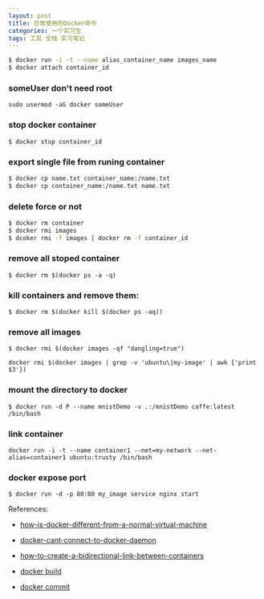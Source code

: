 ```yaml
---
layout: post
title: 日常使用的Docker命令
categories: 一个实习生
tags: 工具 全栈 实习笔记
---
```



```bash
$ docker run -i -t --name alias_container_name images_name 
$ docker attach container_id
```

### someUser don't need root  

`sudo usermod -aG docker someUser `

### stop docker container

`$ docker stop container_id`

### export single file from runing container

```bash
$ docker cp name.txt container_name:/name.txt
$ docker cp container_name:/name.txt name.txt
```

###  delete force or not

```bash
$ docker rm container
$ docker rmi images
$ dcoker rmi -f images | docker rm -f container_id
```

###  remove all stoped container

`$ docker rm $(docker ps -a -q)`

###  kill containers and remove them:

`$ docker rm $(docker kill $(docker ps -aq))`

### remove all images 

`$ docker rmi $(docker images -qf "dangling=true")`

`docker rmi $(docker images | grep -v 'ubuntu\|my-image' | awk {'print $3'})`

### mount the directory to docker 

`$ docker run -d P --name mnistDemo -v .:/mnistDemo caffe:latest /bin/bash`

###  link container
`docker run -i -t --name container1 --net=my-network --net-alias=container1 ubuntu:trusty /bin/bash`

### docker expose  port
`$ docker run -d -p 80:80 my_image service nginx start`


References:

* [how-is-docker-different-from-a-normal-virtual-machine](http://stackoverflow.com/questions/16047306/how-is-docker-different-from-a-normal-virtual-machine)

* [docker-cant-connect-to-docker-daemon](http://stackoverflow.com/questions/21871479/docker-cant-connect-to-docker-daemon)

* [how-to-create-a-bidirectional-link-between-containers](http://stackoverflow.com/questions/25324860/how-to-create-a-bidirectional-link-between-containers)

* [docker build](https://docs.docker.com/engine/reference/commandline/build/)

* [docker commit](https://docs.docker.com/engine/reference/commandline/commit/)
